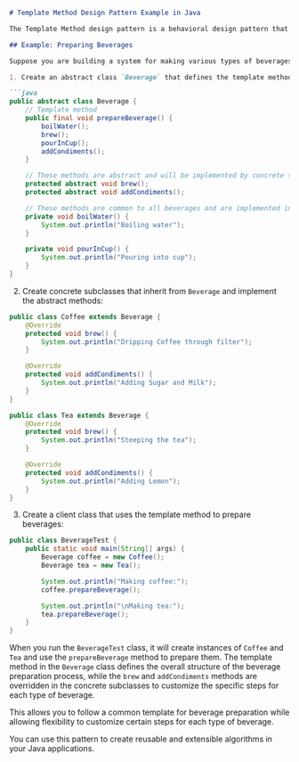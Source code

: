 ```markdown
# Template Method Design Pattern Example in Java

The Template Method design pattern is a behavioral design pattern that defines the structure of an algorithm in the base class but lets subclasses override specific steps of the algorithm without changing its structure.

## Example: Preparing Beverages

Suppose you are building a system for making various types of beverages, like coffee and tea. You want to create a template for preparing these beverages while allowing subclasses to customize certain steps. Here's how you can implement it:

1. Create an abstract class `Beverage` that defines the template method for preparing beverages:

```java
public abstract class Beverage {
    // Template method
    public final void prepareBeverage() {
        boilWater();
        brew();
        pourInCup();
        addCondiments();
    }

    // These methods are abstract and will be implemented by concrete subclasses
    protected abstract void brew();
    protected abstract void addCondiments();

    // These methods are common to all beverages and are implemented in the base class
    private void boilWater() {
        System.out.println("Boiling water");
    }

    private void pourInCup() {
        System.out.println("Pouring into cup");
    }
}
```

2. Create concrete subclasses that inherit from `Beverage` and implement the abstract methods:

```java
public class Coffee extends Beverage {
    @Override
    protected void brew() {
        System.out.println("Dripping Coffee through filter");
    }

    @Override
    protected void addCondiments() {
        System.out.println("Adding Sugar and Milk");
    }
}

public class Tea extends Beverage {
    @Override
    protected void brew() {
        System.out.println("Steeping the tea");
    }

    @Override
    protected void addCondiments() {
        System.out.println("Adding Lemon");
    }
}
```

3. Create a client class that uses the template method to prepare beverages:

```java
public class BeverageTest {
    public static void main(String[] args) {
        Beverage coffee = new Coffee();
        Beverage tea = new Tea();

        System.out.println("Making coffee:");
        coffee.prepareBeverage();

        System.out.println("\nMaking tea:");
        tea.prepareBeverage();
    }
}
```

When you run the `BeverageTest` class, it will create instances of `Coffee` and `Tea` and use the `prepareBeverage` method to prepare them. The template method in the `Beverage` class defines the overall structure of the beverage preparation process, while the `brew` and `addCondiments` methods are overridden in the concrete subclasses to customize the specific steps for each type of beverage.

This allows you to follow a common template for beverage preparation while allowing flexibility to customize certain steps for each type of beverage.

You can use this pattern to create reusable and extensible algorithms in your Java applications.
```